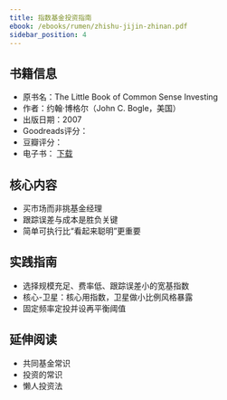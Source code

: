 ```yaml
---
title: 指数基金投资指南
ebook: /ebooks/rumen/zhishu-jijin-zhinan.pdf
sidebar_position: 4
---
```

## 书籍信息
- 原书名：The Little Book of Common Sense Investing
- 作者：约翰·博格尔（John C. Bogle，美国）
- 出版日期：2007
- Goodreads评分：
- 豆瓣评分：
- 电子书： [下载](/ebooks/rumen/zhishu-jijin-zhinan.pdf)

## 核心内容
- 买市场而非挑基金经理
- 跟踪误差与成本是胜负关键
- 简单可执行比“看起来聪明”更重要

## 实践指南
- 选择规模充足、费率低、跟踪误差小的宽基指数
- 核心-卫星：核心用指数，卫星做小比例风格暴露
- 固定频率定投并设再平衡阈值

## 延伸阅读
- 共同基金常识
- 投资的常识
- 懒人投资法
